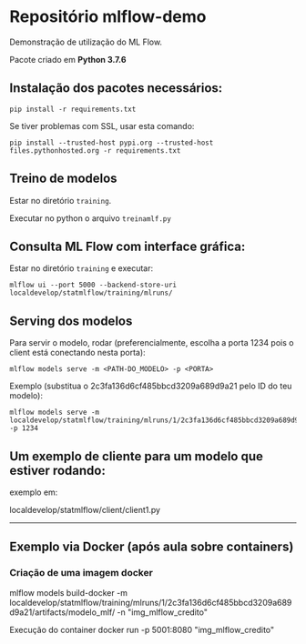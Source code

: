 # Repositório mlflow-demo
Demonstração de utilização do ML Flow.

Pacote criado em **Python 3.7.6**


## Instalação dos pacotes necessários:



```
pip install -r requirements.txt
```


Se tiver problemas com SSL, usar esta comando:
``` 
pip install --trusted-host pypi.org --trusted-host  files.pythonhosted.org -r requirements.txt
```


## Treino de modelos

Estar no diretório `training`.

Executar no python o arquivo `treinamlf.py`



## Consulta ML Flow com interface gráfica:

Estar no diretório `training` e executar:

```
mlflow ui --port 5000 --backend-store-uri localdevelop/statmlflow/training/mlruns/
```

## Serving dos modelos

Para servir o modelo, rodar (preferencialmente, escolha a porta 1234 pois o client está conectando nesta porta):
``` 
mlflow models serve -m <PATH-DO_MODELO> -p <PORTA>
```

Exemplo (substitua o 2c3fa136d6cf485bbcd3209a689d9a21 pelo ID do teu modelo):
```
mlflow models serve -m localdevelop/statmlflow/training/mlruns/1/2c3fa136d6cf485bbcd3209a689d9a21/artifacts/modelo_mlf/ -p 1234
```

## Um exemplo de cliente para um modelo que estiver rodando:

exemplo em:

localdevelop/statmlflow/client/client1.py

---
## Exemplo via Docker (após aula sobre containers)

### Criação de uma imagem docker
mlflow models build-docker -m localdevelop/statmlflow/training/mlruns/1/2c3fa136d6cf485bbcd3209a689d9a21/artifacts/modelo_mlf/ -n "img_mlflow_credito"

Execução do container
docker run -p 5001:8080 "img_mlflow_credito"
